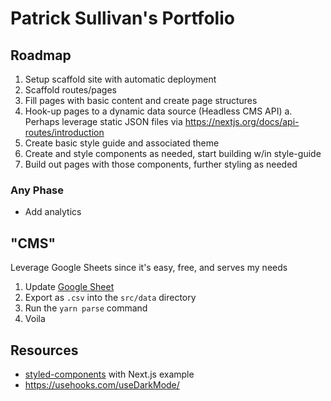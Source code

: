 # Patrick Sullivan's Portfolio

## Roadmap

1. Setup scaffold site with automatic deployment
2. Scaffold routes/pages
3. Fill pages with basic content and create page structures
4. Hook-up pages to a dynamic data source (Headless CMS API)
   a. Perhaps leverage static JSON files via https://nextjs.org/docs/api-routes/introduction
5. Create basic style guide and associated theme
6. Create and style components as needed, start building w/in style-guide
7. Build out pages with those components, further styling as needed

### Any Phase

- Add analytics

## "CMS"

Leverage Google Sheets since it's easy, free, and serves my needs

1. Update [Google Sheet](https://docs.google.com/spreadsheets/d/1uM-R8iQ3AFeGzHZJJPE_vWZxuGrpDipg_q2GnsxN-ZQ/edit?usp=sharing)
2. Export as `.csv` into the `src/data` directory
3. Run the `yarn parse` command
4. Voila

## Resources

- [styled-components](https://github.com/zeit/next.js/tree/canary/examples/with-styled-components) with Next.js example
- https://usehooks.com/useDarkMode/
